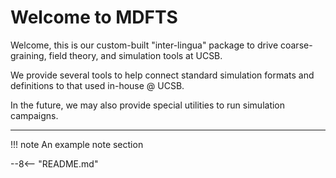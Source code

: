 # Welcome to MDFTS

Welcome, this is our custom-built "inter-lingua" package to drive coarse-graining, field theory, and simulation tools at UCSB. 

We provide several tools to help connect standard simulation formats and definitions to that used in-house @ UCSB.

In the future, we may also provide special utilities to run simulation campaigns.

---
!!! note
    An example note section


--8<-- "README.md"
